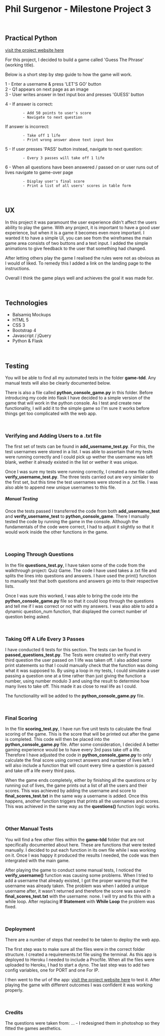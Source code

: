 Phil Surgenor - Milestone Project 3
===

<br>

## Practical Python
[visit the project website here](https://guess-the-phrase.herokuapp.com/)

For this project, I decided to build a game called 'Guess The Phrase' (working title). 

Below is a short step by step guide to how the game will work.

1 - Enter a username & press 'LET'S GO' button <br>
2 - Q1 appears on next page as an image <br>
3 - User writes answer in text input box and presses 'GUESS' button <br>

4 - If answer is correct:

            - Add 50 points to user's score
            - Navigate to next question
            
If answer is incorrect:

            - Take off 1 life
            - Print wrong answer above text input box
            
5 - If user presses 'PASS' button instead, navigate to next question:

            - Every 3 passes will take off 1 life
            

6 - When all questions have been answered / passed on or user runs out of lives navigate to game-over page

            - Display user's final score
            - Print a list of all users' scores in table form

<br>

## UX

In this project it was paramount the user experience didn't affect the users ability to play the game. With any project, it is important to have a good user experience, but when it is a game it becomes even more important. I wanted it to have a simple UI, you can see from the wireframes the main game area consists of two buttons and a text input. I added the simple animations to give feedback to the user that something had changed.

After letting others play the game I realised the rules were not as obvious as I would of liked. To remedy this I added a link on the landing page to the instructions.

Overall I think the game plays well and achieves the goal it was made for.

<br>

## Technologies

 - Balsamiq Mockups
 - HTML 5
 - CSS 3
 - Bootstrap 4
 - Javascript / jQuery
 - Python & Flask

<br>

## Testing

You will be able to find all my automated tests in the folder **game-tdd**. Any manual tests will also be clearly documented below.

There is also a file called **python_console_game.py** in this folder. Before introducing my code into flask I have decided to a simple version of the game that will work in the python console. As I test and create new functionality, I will add it to the simple game so I'm sure it works before things get too complicated with the web app.

<br>

### Verifying and Adding Users to a .txt file

The first set of tests can be found in **add_username_test.py**. For this, the test usernames were stored in a list. I was able to assertain that my tests were running correctly and I could pick up wether the username was left blank, wether it already existed in the list or wether it was unique.

Once I was sure my tests were running correctly, I created a new file called **verify_username_test.py**. The three tests carried out are very simialer to the first set, but this time the test usernames were stored in a .txt file. I was also able to append new unique usernames to this file.

##### Manual Testing
Once the tests passed I transferred the code from both **add_username_test** and **verify_username_test** to **python_console_game**. There I manually tested the code by running the game in the console. Although the fundamentals of the code were correct, I had to adjust it slightly so that it would work inside the other functions in the game.

<br>

### Looping Through Questions
In the file **questions_test.py**, I have taken some of the code from the walkthrough project: Quiz Game. The code I have used takes a .txt file and splits the lines into questions and answers. I have used the print() function to manually test that both questions and answers go into to their respective lists.

Once I was sure this worked, I was able to bring the code into the **python_console_game.py** file so that it could loop through the questions and tell me if I was correct or not with my answers. I was also able to add a dynamic question_num function, that displayed the correct number of question being asked.

<br>

### Taking Off A Life Every 3 Passes
I have conducted 6 tests for this section. The tests can be found in **passed_questions_test.py**. The Tests were created to verify that every third question the user passed on 1 life was taken off. I also added some print statements so that I could manually check that the function was doing what it was supposed to. By using a loop in my tests, I could simulate a user passing a question one at a time rather than just giving the function a number, using number modulo 3 and using the result to determine how many lives to take off. This made it as close to real life as I could.

The functionality will be added to the **python_console_game.py** file.


<br>

### Final Scoring
In the file **scoring_test.py**, I have run five unit tests to calculate the final scoring of the game. This is the score that will be printed out after the game is completed. This code will then be placed into the **python_console_game.py** file. After some consideration, I decided A better gaming experience would be to have every 3rd pass take off a life. Therefore I have adjusted the code in **python_console_game.py** to only calculate the final score using correct answers and number of lives left. I will also include a function that will count every time a question is passed and take off a life every third pass.

When the game ends completely, either by finishing all the questions or by running out of lives, the game prints out a list of all the users and their scores. This was achieved by adding the username and score to **final_scores_test.txt** in the same way a username is added. Once this happens, another function triggers that prints all the usernames and scores. This was achieved in the same way as the **questions()** function logic works.


<br>

### Other Manual Tests
You will find a few other files within the **game-tdd** folder that are not specifically documented about here. These are functions that were tested manually. I decided to put each function in its own file while I was working on it. Once I was happy it produced the results I needed, the code was then intergrated with the main game.

After playing the game to conduct some manual tests, I noticed the **verify_username()** function was causing some problems. When I tried to add a username that already existed, I got the proper warning that the username was already taken. The problem was when I added a unique username after, it wasn't returned and therefore the score was saved in **final_scores_test.txt** with the username: none. I will try and fix this with a while loop. After replacing **If Statement** with **While Loop** the problem was fixed.

<br>

### Deployment
There are a number of steps that needed to be taken to deploy the web app.

The first step was to make sure all the files were in the correct folder structure. I created a requirements.txt file using the terminal. As this app is deployed to Heroku I needed to include a Procfile.
When all the files were uploaded to Heroku, I had to start a dyno. The last step was to add two config variables, one for PORT and one For IP.

I then went to the url of the app: [visit the project website here](https://guess-the-phrase.herokuapp.com/) to test it. After playing the game with different outcomes I was confident it was working properly.


<br>

### Credits
The questions were taken from: ... - I redesigned them in photoshop so they fitted the games aesthetics.